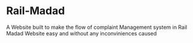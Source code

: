# Rail-Madad
A Website built to make the flow of complaint Management system in Rail Madad Website easy and without any inconviniences caused

